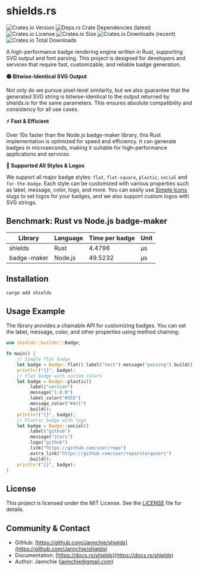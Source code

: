 # shields.rs

![Crates.io Version](https://img.shields.io/crates/v/shields)
![Deps.rs Crate Dependencies (latest)](https://img.shields.io/deps-rs/shields/latest)
![Crates.io License](https://img.shields.io/crates/l/shields)
![Crates.io Size](https://img.shields.io/crates/size/shields)
![Crates.io Downloads (recent)](https://img.shields.io/crates/dr/shields)
![Crates.io Total Downloads](https://img.shields.io/crates/d/shields)

A high-performance badge rendering engine written in Rust, supporting SVG output and font parsing. This project is designed for developers and services that require fast, customizable, and reliable badge generation.

**🟢 Bitwise-Identical SVG Output**

Not only do we pursue pixel-level similarity, but we also guarantee that the generated SVG string is bitwise-identical to the output returned by shields.io for the same parameters. This ensures absolute compatibility and consistency for all use cases.

**⚡️ Fast & Efficient**

Over 10x faster than the Node.js badge-maker library, this Rust implementation is optimized for speed and efficiency. It can generate badges in microseconds, making it suitable for high-performance applications and services.

**🎨 Supported All Styles & Logos**

We support all major badge styles: `flat`, `flat-square`, `plastic`, `social` and `for-the-badge`. Each style can be customized with various properties such as label, message, color, logo, and more. You can easily use [Simple Icons](https://simpleicons.org/?q=5) slugs to set logos for your badges, and we also support custom logos with SVG strings.

## Benchmark: Rust vs Node.js badge-maker

| Library     | Language | Time per badge | Unit |
| ----------- | -------- | -------------- | ---- |
| shields     | Rust     | 4.4796         | µs   |
| badge-maker | Node.js  | 49.5232        | µs   |

## Installation

```bash
cargo add shields
```

## Usage Example

The library provides a chainable API for customizing badges. You can set the label, message, color, and other properties using method chaining:

```rust
use shields::builder::Badge;

fn main() {
    // Simple flat badge
    let badge = Badge::flat().label("test").message("passing").build();
    println!("{}", badge);
    // Flat badge with custom colors
    let badge = Badge::plastic()
        .label("version")
        .message("1.0.0")
        .label_color("#555")
        .message_color("#4c1")
        .build();
    println!("{}", badge);
    // Plastic badge with logo
    let badge = Badge::social()
        .label("github")
        .message("stars")
        .logo("github")
        .link("https://github.com/user/repo")
        .extra_link("https://github.com/user/repo/stargazers")
        .build();
    println!("{}", badge);
}
```

## License

This project is licensed under the MIT License. See the [LICENSE](LICENSE) file for details.

## Community & Contact

- GitHub: [https://github.com/Jannchie/shields](https://github.com/Jannchie/shields)
- Documentation: [https://docs.rs/shields](https://docs.rs/shields)
- Author: Jannchie (<jannchie@gmail.com>)
